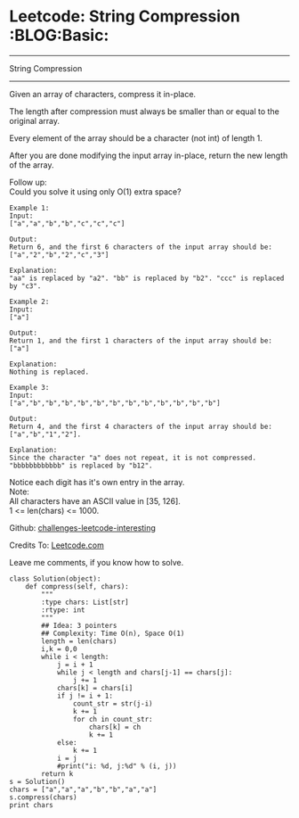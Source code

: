 # Leetcode: String Compression     :BLOG:Basic:


---

String Compression  

---

Given an array of characters, compress it in-place.  

The length after compression must always be smaller than or equal to the original array.  

Every element of the array should be a character (not int) of length 1.  

After you are done modifying the input array in-place, return the new length of the array.  

Follow up:  
Could you solve it using only O(1) extra space?  

    Example 1:
    Input:
    ["a","a","b","b","c","c","c"]
    
    Output:
    Return 6, and the first 6 characters of the input array should be: ["a","2","b","2","c","3"]
    
    Explanation:
    "aa" is replaced by "a2". "bb" is replaced by "b2". "ccc" is replaced by "c3".

    Example 2:
    Input:
    ["a"]
    
    Output:
    Return 1, and the first 1 characters of the input array should be: ["a"]
    
    Explanation:
    Nothing is replaced.

    Example 3:
    Input:
    ["a","b","b","b","b","b","b","b","b","b","b","b","b"]
    
    Output:
    Return 4, and the first 4 characters of the input array should be: ["a","b","1","2"].
    
    Explanation:
    Since the character "a" does not repeat, it is not compressed. "bbbbbbbbbbbb" is replaced by "b12".

Notice each digit has it's own entry in the array.  
Note:  
All characters have an ASCII value in [35, 126].  
1 <= len(chars) <= 1000.  

Github: [challenges-leetcode-interesting](https://github.com/DennyZhang/challenges-leetcode-interesting/tree/master/string-compression)  

Credits To: [Leetcode.com](https://leetcode.com/problems/string-compression/description/)  

Leave me comments, if you know how to solve.  

    class Solution(object):
        def compress(self, chars):
            """
            :type chars: List[str]
            :rtype: int
            """
            ## Idea: 3 pointers
            ## Complexity: Time O(n), Space O(1)
            length = len(chars)
            i,k = 0,0
            while i < length:
                j = i + 1
                while j < length and chars[j-1] == chars[j]:
                    j += 1
                chars[k] = chars[i]
                if j != i + 1:
                    count_str = str(j-i)
                    k += 1
                    for ch in count_str:
                        chars[k] = ch
                        k += 1
                else:
                    k += 1
                i = j
                #print("i: %d, j:%d" % (i, j))
            return k
    s = Solution()
    chars = ["a","a","a","b","b","a","a"]
    s.compress(chars)
    print chars